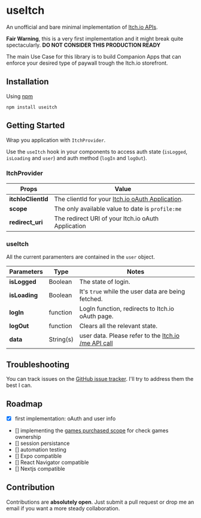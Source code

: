 # useItch

An unofficial and bare minimal implementation of [Itch.io APIs](https://itch.io/docs/api/overview).

**Fair Warning**, this is a very first implementation and it might break quite spectacularly.
**DO NOT CONSIDER THIS PRODUCTION READY**

The main Use Case for this library is to build Companion Apps that can enforce your desired type of paywall trough the Itch.io storefront.

## Installation

Using [npm](https://www.npmjs.com/)

```
npm install useitch
```

## Getting Started

Wrap you application with `ItchProvider`.

Use the `useItch` hook in your components to access auth state (`isLogged`, `isLoading` and `user`) and auth method (`logIn` and `logOut`).


### ItchProvider

Props | Value
--- | --- 
**itchIoClientId** | The clientId for your [Itch.io oAuth Application](https://itch.io/user/settings/oauth-apps).
**scope** | The only available value to date is `profile:me`
**redirect_uri** | The redirect URI of your Itch.io oAuth Application

### useItch

All the current paramenters are contained in the `user` object.

Parameters | Type | Notes
--- | --- | ---
**isLogged** | Boolean | The state of login.
**isLoading** | Boolean | It's `true` while the user data are being fetched.
**logIn** | function | LogIn function, redirects to Itch.io oAuth page.
**logOut** | function | Clears all the relevant state.
**data** | String(s) | user data. Please refer to the [Itch.io /me API call](https://itch.io/docs/api/serverside#reference/profilegames-httpsitchioapi1keymy-games)

## Troubleshooting

You can track issues on the [GitHub issue tracker](https://github.com/NuclearManatee/useItch/issues). I'll try to address them the best I can.

## Roadmap

- [x] first implementation: oAuth and user info
- [] implementing the [games purchased scope](https://itch.io/docs/api/serverside#reference/profilegames-httpsitchioapi1keymy-games) for check games ownership
- [] session persistance
- [] automation testing
- [] Expo compatible
- [] React Navigator compatible
- [] Nextjs compatible

## Contribution

Contributions are **absolutely open**. Just submit a pull request or drop me an email if you want a more steady collaboration.




